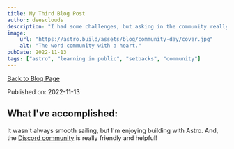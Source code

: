 ```yaml
---
title: My Third Blog Post
author: deesclouds
description: "I had some challenges, but asking in the community really helped!"
image: 
    url: "https://astro.build/assets/blog/community-day/cover.jpg"
    alt: "The word community with a heart."
pubDate: 2022-11-13
tags: ["astro", "learning in public", "setbacks", "community"]
---
```

<a href="/blog">Back to Blog Page</a>

Published on: 2022-11-13

## What I've accomplished:

It wasn't always smooth sailing, but I'm enjoying building with Astro. And, the [Discord community](https://astro.build/chat) is really friendly and helpful!